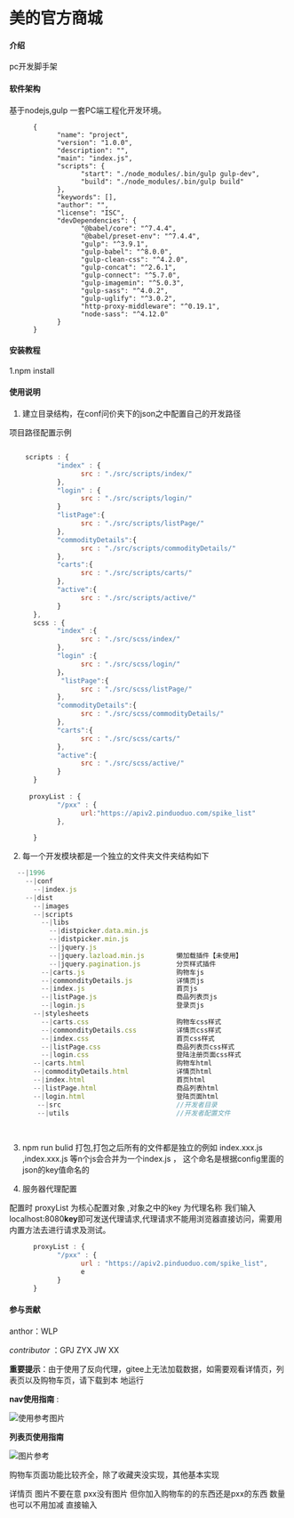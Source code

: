 

# 美的官方商城

#### 介绍
pc开发脚手架

#### 软件架构

基于nodejs,gulp 一套PC端工程化开发环境。

```javascripts
      {
            "name": "project",
            "version": "1.0.0",
            "description": "",
            "main": "index.js",
            "scripts": {
                  "start": "./node_modules/.bin/gulp gulp-dev",
                  "build": "./node_modules/.bin/gulp build"
            },
            "keywords": [],
            "author": "",
            "license": "ISC",
            "devDependencies": {
                  "@babel/core": "^7.4.4",
                  "@babel/preset-env": "^7.4.4",
                  "gulp": "^3.9.1",
                  "gulp-babel": "^8.0.0",
                  "gulp-clean-css": "^4.2.0",
                  "gulp-concat": "^2.6.1",
                  "gulp-connect": "^5.7.0",
                  "gulp-imagemin": "^5.0.3",
                  "gulp-sass": "^4.0.2",
                  "gulp-uglify": "^3.0.2",
                  "http-proxy-middleware": "^0.19.1",
                  "node-sass": "^4.12.0"
            }
      }

```


#### 安装教程

1.npm install

#### 使用说明

1. 建立目录结构，在conf问价夹下的json之中配置自己的开发路径

项目路径配置示例

```javascript

    scripts : {
            "index" : {
                  src : "./src/scripts/index/"
            },
            "login" : {
                  src : "./src/scripts/login/"
            }
        	"listPage":{
                  src : "./src/scripts/listPage/"
            },
            "commodityDetails":{
                  src : "./src/scripts/commodityDetails/"
            },
            "carts":{
                  src : "./src/scripts/carts/"
            },
            "active":{
                  src : "./src/scripts/active/"
            }
      },
      scss : {
            "index" :{
                  src : "./src/scss/index/"
            },
            "login" :{
                  src : "./src/scss/login/"
            }，
             "listPage":{
                  src : "./src/scss/listPage/"
            },
            "commodityDetails":{
                  src : "./src/scss/commodityDetails/"
            },
            "carts":{
                  src : "./src/scss/carts/"
            },
            "active":{
                  src : "./src/scss/active/"
            }
      }
	
	 proxyList : {
            "/pxx" : {
                  url:"https://apiv2.pinduoduo.com/spike_list"
            },
           
      }


```


2. 每一个开发模块都是一个独立的文件夹文件夹结构如下 

  ```js
    --|1996
      --|conf
        --|index.js
      --|dist
        --|images
        --|scripts
          --|libs
            --|distpicker.data.min.js
            --|distpicker.min.js
            --|jquery.js
            --|jquery.lazload.min.js		懒加载插件【未使用】
            --|jquery.pagination.js         分页样式插件
          --|carts.js						购物车js
          --|commondityDetails.js			详情页js
          --|index.js						首页js
          --|listPage.js					商品列表页js
          --|login.js						登录页js
        --|stylesheets
          --|carts.css						购物车css样式
          --|commondityDetails.css			详情页css样式
          --|index.css						首页css样式
          --|listPage.css					商品列表页css样式
          --|login.css						登陆注册页面css样式
        --|carts.html						购物车html
        --|commodityDetails.html			详情页html
        --|index.html						首页html
        --|listPage.html					商品列表html
        --|login.html						登陆页面html
         --|src								//开发者目录
         --|utils							//开发者配置文件
     
   
  ```

   

3. npm run bulid 打包,打包之后所有的文件都是独立的例如 index.xxx.js ,index.xxx.js 等n个js会合并为一个index.js ， 这个命名是根据config里面的json的key值命名的


4. 服务器代理配置 

配置时 proxyList 为核心配置对象 ,对象之中的key 为代理名称 我们输入  localhost:8080**key**即可发送代理请求,代理请求不能用浏览器直接访问，需要用内置方法去进行请求及测试。

```javascript
      proxyList : {
            "/pxx" : {
                  url : "https://apiv2.pinduoduo.com/spike_list",
                  e
            }            
      }
```


#### 参与贡献

anthor：WLP

*contributor*  ：GPJ ZYX JW XX

**重要提示**：由于使用了反向代理，gitee上无法加载数据，如需要观看详情页，列表页以及购物车页，请下载到本     地运行

**nav使用指南** :

![使用参考图片](https://upload-images.jianshu.io/upload_images/17573670-f1fd4747306ec456.png?imageMogr2/auto-orient/strip%7CimageView2/2/w/1000/format/webp)



**列表页使用指南**

![图片参考](https://upload-images.jianshu.io/upload_images/17573670-de1236d3740cf797.png?imageMogr2/auto-orient/strip%7CimageView2/2/w/1240)

购物车页面功能比较齐全，除了收藏夹没实现，其他基本实现

详情页 图片不要在意  pxx没有图片 但你加入购物车的的东西还是pxx的东西  数量也可以不用加减  直接输入